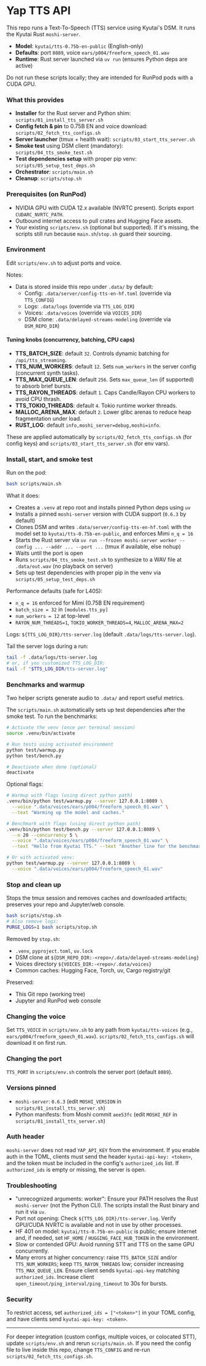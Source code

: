 # Yap TTS API

This repo runs a Text-To-Speech (TTS) service using Kyutai's DSM. It runs the Kyutai Rust `moshi-server`.

- **Model**: `kyutai/tts-0.75b-en-public` (English-only)
- **Defaults**: port `8089`, voice `ears/p004/freeform_speech_01.wav`
- **Runtime**: Rust server launched via `uv run` (ensures Python deps are active)

Do not run these scripts locally; they are intended for RunPod pods with a CUDA GPU.

### What this provides
- **Installer** for the Rust server and Python shim: `scripts/01_install_tts_server.sh`
- **Config fetch & pin** to 0.75B EN and voice download: `scripts/02_fetch_tts_configs.sh`
- **Server launcher** (tmux + health wait): `scripts/03_start_tts_server.sh`
- **Smoke test** using DSM client (mandatory): `scripts/04_tts_smoke_test.sh`
- **Test dependencies setup** with proper pip venv: `scripts/05_setup_test_deps.sh`
- **Orchestrator**: `scripts/main.sh`
- **Cleanup**: `scripts/stop.sh`

### Prerequisites (on RunPod)
- NVIDIA GPU with CUDA 12.x available (NVRTC present). Scripts export `CUDARC_NVRTC_PATH`.
- Outbound internet access to pull crates and Hugging Face assets.
- Your existing `scripts/env.sh` (optional but supported). If it's missing, the scripts still run because `main.sh`/`stop.sh` guard their sourcing.

### Environment
Edit `scripts/env.sh` to adjust ports and voice.

Notes:
- Data is stored inside this repo under `.data/` by default:
  - Config: `.data/server/config-tts-en-hf.toml` (override via `TTS_CONFIG`)
  - Logs: `.data/logs` (override via `TTS_LOG_DIR`)
  - Voices: `.data/voices` (override via `VOICES_DIR`)
  - DSM clone: `.data/delayed-streams-modeling` (override via `DSM_REPO_DIR`)

#### Tuning knobs (concurrency, batching, CPU caps)
- **TTS_BATCH_SIZE**: default `32`. Controls dynamic batching for `/api/tts_streaming`.
- **TTS_NUM_WORKERS**: default `12`. Sets `num_workers` in the server config (concurrent synth tasks).
- **TTS_MAX_QUEUE_LEN**: default `256`. Sets `max_queue_len` (if supported) to absorb brief bursts.
- **TTS_RAYON_THREADS**: default `1`. Caps Candle/Rayon CPU workers to avoid CPU thrash.
- **TTS_TOKIO_THREADS**: default `4`. Tokio runtime worker threads.
- **MALLOC_ARENA_MAX**: default `2`. Lower glibc arenas to reduce heap fragmentation under load.
- **RUST_LOG**: default `info,moshi_server=debug,moshi=info`.

These are applied automatically by `scripts/02_fetch_tts_configs.sh` (for config keys) and `scripts/03_start_tts_server.sh` (for env vars).

### Install, start, and smoke test
Run on the pod:

```bash
bash scripts/main.sh
```

What it does:
- Creates a `.venv` at repo root and installs pinned Python deps using `uv`
- Installs a pinned `moshi-server` version with CUDA support (`0.6.3` by default)
- Clones DSM and writes `.data/server/config-tts-en-hf.toml` with the model set to `kyutai/tts-0.75b-en-public`, and enforces Mimi `n_q = 16`
- Starts the Rust server via `uv run --frozen moshi-server worker --config ... --addr ... --port ...` (tmux if available, else nohup)
- Waits until the port is open
- Runs `scripts/04_tts_smoke_test.sh` to synthesize to a WAV file at `.data/out.wav` (no playback on server)
- Sets up test dependencies with proper pip in the venv via `scripts/05_setup_test_deps.sh`

Performance defaults (safe for L40S):
- `n_q = 16` enforced for Mimi (0.75B EN requirement)
- `batch_size = 32` in `[modules.tts_py]`
- `num_workers = 12` at top-level
- `RAYON_NUM_THREADS=1`, `TOKIO_WORKER_THREADS=4`, `MALLOC_ARENA_MAX=2`

Logs: `${TTS_LOG_DIR}/tts-server.log` (default `.data/logs/tts-server.log`).

Tail the server logs during a run:

```bash
tail -f .data/logs/tts-server.log
# or, if you customized TTS_LOG_DIR:
tail -f "$TTS_LOG_DIR/tts-server.log"
```

### Benchmarks and warmup
Two helper scripts generate audio to `.data/` and report useful metrics.

The `scripts/main.sh` automatically sets up test dependencies after the smoke test. To run the benchmarks:

```bash
# Activate the venv (once per terminal session)
source .venv/bin/activate

# Run tests using activated environment
python test/warmup.py
python test/bench.py

# Deactivate when done (optional)
deactivate
```

Optional flags:

```bash
# Warmup with flags (using direct python path)
.venv/bin/python test/warmup.py --server 127.0.0.1:8089 \
  --voice ".data/voices/ears/p004/freeform_speech_01.wav" \
  --text "Warming up the model and caches."

# Benchmark with flags (using direct python path)
.venv/bin/python test/bench.py --server 127.0.0.1:8089 \
  --n 20 --concurrency 5 \
  --voice ".data/voices/ears/p004/freeform_speech_01.wav" \
  --text "Hello from Kyutai TTS." --text "Another line for the benchmark."

# Or with activated venv:
python test/warmup.py --server 127.0.0.1:8089 \
  --voice ".data/voices/ears/p004/freeform_speech_01.wav"
```

### Stop and clean up
Stops the tmux session and removes caches and downloaded artifacts; preserves your repo and Jupyter/web console.

```bash
bash scripts/stop.sh
# Also remove logs:
PURGE_LOGS=1 bash scripts/stop.sh
```

Removed by `stop.sh`:
- `.venv`, `pyproject.toml`, `uv.lock`
- DSM clone at `${DSM_REPO_DIR:-<repo>/.data/delayed-streams-modeling}`
- Voices directory `${VOICES_DIR:-<repo>/.data/voices}`
- Common caches: Hugging Face, Torch, uv, Cargo registry/git

Preserved:
- This Git repo (working tree)
- Jupyter and RunPod web console

### Changing the voice
Set `TTS_VOICE` in `scripts/env.sh` to any path from `kyutai/tts-voices` (e.g., `ears/p004/freeform_speech_01.wav`). `scripts/02_fetch_tts_configs.sh` will download it on first run.

### Changing the port
`TTS_PORT` in `scripts/env.sh` controls the server port (default `8089`).

### Versions pinned
- `moshi-server`: `0.6.3` (edit `MOSHI_VERSION` in `scripts/01_install_tts_server.sh`)
- Python manifests: from Moshi commit `aee53fc` (edit `MOSHI_REF` in `scripts/01_install_tts_server.sh`)

### Auth header
`moshi-server` does not read `YAP_API_KEY` from the environment. If you enable auth in the TOML, clients must send the header `kyutai-api-key: <token>`, and the token must be included in the config's `authorized_ids` list. If `authorized_ids` is empty or missing, the server is open.

### Troubleshooting
- "unrecognized arguments: worker": Ensure your PATH resolves the Rust `moshi-server` (not the Python CLI). The scripts install the Rust binary and run it via `uv`.
- Port not opening: Check `${TTS_LOG_DIR}/tts-server.log`. Verify GPU/CUDA NVRTC is available and not in use by other processes.
- HF 401 on model: `kyutai/tts-0.75b-en-public` is public; ensure internet and, if needed, set `HF_HOME` / `HUGGING_FACE_HUB_TOKEN` in the environment.
- Slow or contended GPU: Avoid running STT and TTS on the same GPU concurrently.
- Many errors at higher concurrency: raise `TTS_BATCH_SIZE` and/or `TTS_NUM_WORKERS`; keep `TTS_RAYON_THREADS` low; consider increasing `TTS_MAX_QUEUE_LEN`. Ensure client sends `kyutai-api-key` matching `authorized_ids`. Increase client `open_timeout/ping_interval/ping_timeout` to 30s for bursts.

### Security
To restrict access, set `authorized_ids = ["<token>"]` in your TOML config, and have clients send `kyutai-api-key: <token>`.

---

For deeper integration (custom configs, multiple voices, or colocated STT), update `scripts/env.sh` and rerun `scripts/main.sh`. If you need the config file to live inside this repo, change `TTS_CONFIG` and re-run `scripts/02_fetch_tts_configs.sh`.
